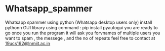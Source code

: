 # Whatsapp_spammer
Whatsapp spammer using python (Whatsapp desktop users only) 
install pythonn GUI library using command : pip install pyautogui
you are ready to go 
once you run the program it will ask you forvnames of multiple users you want to spam , the messege , and the no of repeats 
feel free to contact at 19ucs162@lnmiit.ac.in
